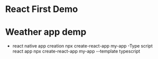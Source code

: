 # React First Demo
# Weather app demp
- react native app creation
 npx create-react-app my-app
 -Type script react app
  npx create-react-app my-app --template typescript

